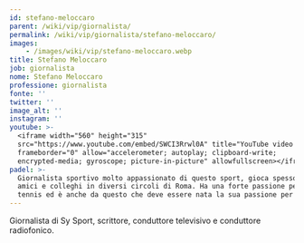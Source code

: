 ```yaml
---
id: stefano-meloccaro
parent: /wiki/vip/giornalista/
permalink: /wiki/vip/giornalista/stefano-meloccaro/
images:
    - /images/wiki/vip/stefano-meloccaro.webp
title: Stefano Meloccaro
job: giornalista
nome: Stefano Meloccaro
professione: giornalista
fonte: ''
twitter: ''
image_alt: ''
instagram: ''
youtube: >-
  <iframe width="560" height="315"
  src="https://www.youtube.com/embed/SWCI3Rrwl0A" title="YouTube video player"
  frameborder="0" allow="accelerometer; autoplay; clipboard-write;
  encrypted-media; gyroscope; picture-in-picture" allowfullscreen></iframe>
padel: >-
  Giornalista sportivo molto appassionato di questo sport, gioca spesso con
  amici e colleghi in diversi circoli di Roma. Ha una forte passione per il
  tennis ed è anche da questo che deve essere nata la sua passione per il padel.
---
```

Giornalista di Sy Sport, scrittore, conduttore televisivo e conduttore radiofonico.
